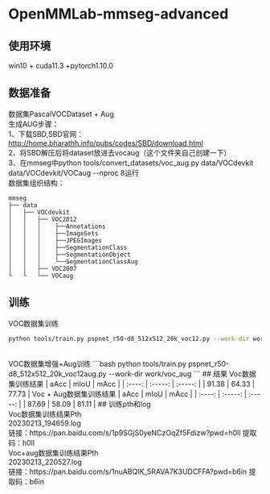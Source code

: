 # OpenMMLab-mmseg-advanced
## 使用环境
win10 + cuda11.3 +pytorch1.10.0
## 数据准备
数据集PascalVOCDataset + Aug
<br>
生成AUG步骤：
<br>1、下载SBD,SBD官网：http://home.bharathh.info/pubs/codes/SBD/download.html
<br>2、将SBD解压后将dataset放进去vocaug（这个文件夹自己创建一下）
<br>3、在mmseg中python tools/convert_datasets/voc_aug.py data/VOCdevkit data/VOCdevkit/VOCaug --nproc 8运行
<br>数据集组织结构：
```shell
mmseg
├── data
│   ├── VOCdevkit
│   │   ├── VOC2012
│   │   │    ├──Annotations
│   │   │    ├──ImageSets
│   │   │    ├──JPEGImages
│   │   │    ├──SegmentationClass
│   │   │    ├──SegmentationObject
│   │   │    └──SegmentationClassAug
│   │   ├── VOC2007
└   └   └── VOCaug
```
## 训练
VOC数据集训练
```bash
python tools/train.py pspnet_r50-d8_512x512_20k_voc12.py --work-dir work/voc
```
<br>
VOC数据集增强+Aug训练
```bash
python tools/train.py pspnet_r50-d8_512x512_20k_voc12aug.py --work-dir work/voc_aug
```
## 结果
Voc数据集训练结果
|  aAcc  |   mIoU  |   mAcc  |
| :----: | :-----: | :-----: |
|  91.38 |  64.33  |  77.73  |
Voc + Aug数据集训练结果
|  aAcc  |   mIoU  |   mAcc  |
| :----: | :-----: | :-----: |
|  87.69 |  58.09  |  81.11  |
## 训练pth和log
<br>Voc数据集训练结果Pth
<br>20230213_194659.log<br>
链接：https://pan.baidu.com/s/1p9SGjS0yeNCzOqZf5Fdizw?pwd=h0ll 
提取码：h0ll
<br>Voc+aug数据集训练结果Pth
<br>20230213_220527.log
<br>
链接：https://pan.baidu.com/s/1nuABQIK_5RAVA7K3UDCFFA?pwd=b6in 
提取码：b6in
